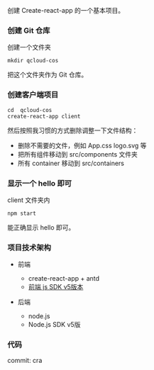 创建 Create-react-app 的一个基本项目。

### 创建  Git 仓库

创建一个文件夹

```
mkdir qcloud-cos
```

把这个文件夹作为 Git 仓库。


### 创建客户端项目

```
cd  qcloud-cos
create-react-app client
```

然后按照我习惯的方式删除调整一下文件结构：

- 删除不需要的文件，例如 App.css logo.svg 等
- 把所有组件移动到 src/components 文件夹
- 所有 container 移动到 src/containers

### 显示一个 hello 即可

client 文件夹内

```
npm start
```

能正确显示 hello 即可。

### 项目技术架构

* 前端
    * create-react-app + antd
    * [前端 js SDK v5版本](https://cloud.tencent.com/document/product/436/11459#.E5.88.86.E5.9D.97.E4.B8.8A.E4.BC.A0.E4.BB.BB.E5.8A.A1.E6.93.8D.E4.BD.9C)

* 后端
    * node.js
    * Node.js SDK v5版


### 代码

commit: cra
